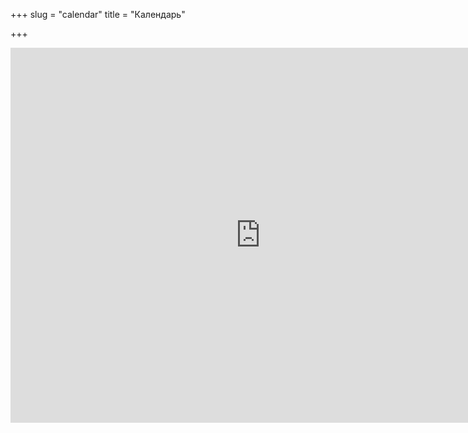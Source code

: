 +++
slug = "calendar"
title = "Календарь"

+++
<iframe src="https://calendar.google.com/calendar/embed?src=lumikellokuopio%40gmail.com&ctz=Europe%2FHelsinki" style="border: 0" width="800" height="600" frameborder="0" scrolling="no"></iframe>